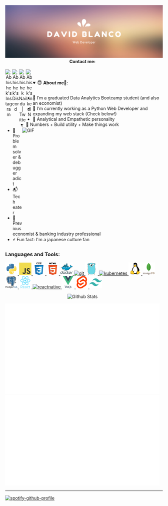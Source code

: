 <img src="img/banner.png" width="100%" height="50%"/>

<div align="center" style="margin-right:10px">
    <div>
        <b>Contact me:</b>
    </div>
    <br>
    <div align="center" style="margin-right:10px">
        <a href="mailto:davidblancoferrandez@gmail.com"/>
        <img align="left" alt="" width="22px" src="https://simpleicons.org/icons/gmail.svg"/></a>
        <a href="">
        <img align="left" alt="Abhishek's Instagram" width="22px" src="https://raw.githubusercontent.com/hussainweb/hussainweb/main/icons/instagram.png" />
        </a>
        <a href="">
        <img align="left" alt="Abhishek's Discord" width="22px" src="https://raw.githubusercontent.com/peterthehan/peterthehan/master/assets/discord.svg" />
        </a>
        <a href="">
        <img align="left" alt="Abhishek Naidu | Twitter" width="22px" src="https://raw.githubusercontent.com/peterthehan/peterthehan/master/assets/twitter.svg" />
        </a>
        <a href="https://www.linkedin.com/in/david-white-madrid/">
        <img align="left" alt="Abhishek's LinkedIN" width="22px" src="https://raw.githubusercontent.com/peterthehan/peterthehan/master/assets/linkedin.svg" />
        </a>                
    </div>
</div>

<br>
<br>


<img align="right" alt="GIF" src="https://github.com/abhisheknaiidu/abhisheknaiidu/blob/master/code.gif?raw=true" width="450" height="320" />

<div>
<details open>
 <summary> 😇 <b>About me👋</b>: </summary>
<br>

- 🔭 I’m a graduated Data Analytics Bootcamp student (and also an economist)
- 🌱 I’m currently working as a Python Web Developer and expanding my web stack (Check below!)
- 👯 Analytical and Empathetic personality
- 🥅 Numbers + Build utility + Make things work
- 💬 Problem solver & debugger adict
- 📬 Tech eater
- 🧗 Previous economist & banking industry professional
- ⚡ Fun fact: I'm a japanese culture fan
  <br>

</details>
</div>

<h3 align="left">Languages and Tools:</h3>
<p align="left">
	<a href="https://www.python.org" target="_blank">
		<img
			src="https://raw.githubusercontent.com/devicons/devicon/master/icons/python/python-original.svg"
			alt="python"
			width="40"
			height="40"
		/>
	</a>
    <a href="https://developer.mozilla.org/en-US/docs/Web/JavaScript" target="_blank">
		<img
			src="https://raw.githubusercontent.com/devicons/devicon/master/icons/javascript/javascript-original.svg"
			alt="javascript"
			width="40"
			height="40"
		/>
	</a>
	<a href="https://www.w3schools.com/css/" target="_blank">
		<img
			src="https://raw.githubusercontent.com/devicons/devicon/master/icons/css3/css3-original-wordmark.svg"
			alt="css3"
			width="40"
			height="40"
		/>
	</a>
	<a href="https://www.w3.org/html/" target="_blank">
		<img
			src="https://raw.githubusercontent.com/devicons/devicon/master/icons/html5/html5-original-wordmark.svg"
			alt="html5"
			width="40"
			height="40"
		/>
	</a>    
	<a href="https://www.docker.com/" target="_blank">
		<img
			src="https://raw.githubusercontent.com/devicons/devicon/master/icons/docker/docker-original-wordmark.svg"
			alt="docker"
			width="40"
			height="40"
		/>
	</a>
	<a href="https://git-scm.com/" target="_blank">
		<img
			src="https://www.vectorlogo.zone/logos/git-scm/git-scm-icon.svg"
			alt="git"
			width="40"
			height="40"
		/>
	</a>
	<a href="https://golang.org" target="_blank">
		<img
			src="https://raw.githubusercontent.com/devicons/devicon/master/icons/go/go-original.svg"
			alt="go"
			width="40"
			height="40"
		/>
	</a>
	<a href="https://kubernetes.io" target="_blank">
		<img
			src="https://www.vectorlogo.zone/logos/kubernetes/kubernetes-icon.svg"
			alt="kubernetes"
			width="40"
			height="40"
		/>
	</a>
	<a href="https://www.linux.org/" target="_blank">
		<img
			src="https://raw.githubusercontent.com/devicons/devicon/master/icons/linux/linux-original.svg"
			alt="linux"
			width="40"
			height="40"
		/>
	</a>
	<a href="https://www.mongodb.com/" target="_blank">
		<img
			src="https://raw.githubusercontent.com/devicons/devicon/master/icons/mongodb/mongodb-original-wordmark.svg"
			alt="mongodb"
			width="40"
			height="40"
		/>
	</a>
	<a href="https://www.postgresql.org" target="_blank">
		<img
			src="https://raw.githubusercontent.com/devicons/devicon/master/icons/postgresql/postgresql-original-wordmark.svg"
			alt="postgresql"
			width="40"
			height="40"
		/>
	</a>
	<a href="https://reactjs.org/" target="_blank">
		<img
			src="https://raw.githubusercontent.com/devicons/devicon/master/icons/react/react-original-wordmark.svg"
			alt="react"
			width="40"
			height="40"
		/>
	</a>
	<a href="https://reactnative.dev/" target="_blank">
		<img
			src="https://reactnative.dev/img/header_logo.svg"
			alt="reactnative"
			width="40"
			height="40"
		/>
	</a>
	<a href="https://vuejs.org/" target="_blank">
		<img
			src="https://raw.githubusercontent.com/devicons/devicon/master/icons/vuejs/vuejs-original-wordmark.svg"
			alt="vuejs"
			width="40"
			height="40"
		/>
	</a>
	<a href="" target="_blank">
		<img
			src="https://raw.githubusercontent.com/devicons/devicon/master/icons/svelte/svelte-original.svg"
			alt="svelte"
			width="40"
			height="40"
		/>
	</a>
	<a href="" target="_blank">
		<img
			src="https://raw.githubusercontent.com/devicons/devicon/master/icons/tailwindcss/tailwindcss-plain.svg"
			alt="tailwind"
			width="40"
			height="40"
		/>
	</a>    
</p>


<div align="center" style="margin-right:10px">

![Github Stats](https://github-readme-stats.vercel.app/api?username=Dav3whit3&bg_color=30,e96443,904e95&title_color=fff&text_color=fff)

</div>

<div align="center" style="margin-right:10px">

![](https://raw.githubusercontent.com/Dav3whit3/github-stats-transparent/output/generated/overview.svg)
![](https://raw.githubusercontent.com/Dav3whit3/github-stats-transparent/output/generated/languages.svg)

</div>

---

[![spotify-github-profile](https://spotify-github-profile.vercel.app/api/view?uid=sk8kid&cover_image=true&theme=default)](https://github.com/kittinan/spotify-github-profile)

